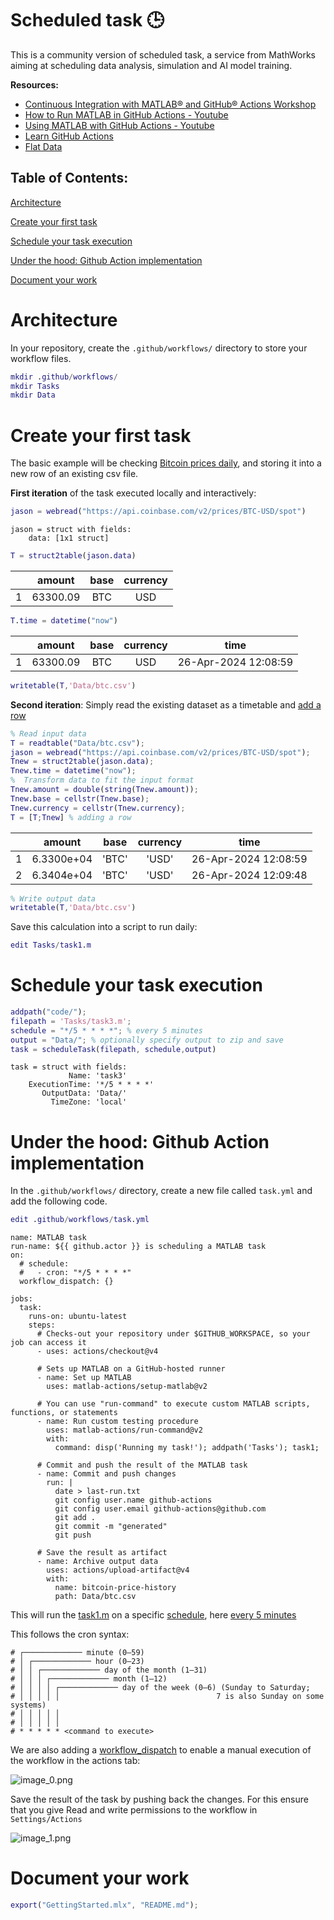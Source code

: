 
# Scheduled task 🕒

This is a community version of scheduled task, a service from MathWorks aiming at scheduling data analysis, simulation and AI model training.


**Resources:**

-  [Continuous Integration with MATLAB® and GitHub® Actions Workshop](https://github.com/mathworks/ci-with-matlab-and-github-actions-workshop) 
-  [How to Run MATLAB in GitHub Actions \- Youtube](https://www.youtube.com/watch?v=Ndp5kBhOXq4)  
-  [Using MATLAB with GitHub Actions \- Youtube](https://www.youtube.com/watch?v=Qj5upV0Qm1o)  
-  [Learn GitHub Actions](https://docs.github.com/en/actions/learn-github-actions)  
-  [Flat Data](https://githubnext.com/projects/flat-data)  
<a name="beginToc"></a>

## Table of Contents:
[Architecture](#architecture)
 
[Create your first task](#create-your-first-task)
 
[Schedule your task execution](#schedule-your-task-execution)
 
[Under the hood: Github Action implementation](#under-the-hood:-github-action-implementation)
 
[Document your work](#document-your-work)
 
<a name="endToc"></a>

# Architecture

In your repository, create the `.github/workflows/` directory to store your workflow files.

```matlab
mkdir .github/workflows/
mkdir Tasks
mkdir Data
```

# Create your first task

The basic example will be checking [Bitcoin prices daily](https://docs.cloud.coinbase.com/sign-in-with-coinbase/docs/api-prices), and storing it into a new row of an existing csv file.


**First iteration** of the task executed locally and interactively:

```matlab
jason = webread("https://api.coinbase.com/v2/prices/BTC-USD/spot")
```

```matlabTextOutput
jason = struct with fields:
    data: [1x1 struct]

```

```matlab
T = struct2table(jason.data)
```
| |amount|base|currency|
|:--:|:--:|:--:|:--:|
|1|63300.09|BTC|USD|

```matlab
T.time = datetime("now")
```
| |amount|base|currency|time|
|:--:|:--:|:--:|:--:|:--:|
|1|63300.09|BTC|USD|26-Apr-2024 12:08:59|

```matlab
writetable(T,'Data/btc.csv')
```

**Second iteration**: Simply read the existing dataset as a timetable and [add a row](https://www.mathworks.com/help/matlab/matlab_prog/add-and-delete-table-rows.html)

```matlab
% Read input data
T = readtable("Data/btc.csv");
jason = webread("https://api.coinbase.com/v2/prices/BTC-USD/spot");
Tnew = struct2table(jason.data);
Tnew.time = datetime("now");
%  Transform data to fit the input format
Tnew.amount = double(string(Tnew.amount));
Tnew.base = cellstr(Tnew.base);
Tnew.currency = cellstr(Tnew.currency);
T = [T;Tnew] % adding a row
```
| |amount|base|currency|time|
|:--:|:--:|:--:|:--:|:--:|
|1|6.3300e+04|'BTC'|'USD'|26-Apr-2024 12:08:59|
|2|6.3404e+04|'BTC'|'USD'|26-Apr-2024 12:09:48|

```matlab
% Write output data
writetable(T,'Data/btc.csv')
```

Save this calculation into a script to run daily: 

```matlab
edit Tasks/task1.m
```

# Schedule your task execution
```matlab
addpath("code/");
filepath = 'Tasks/task3.m';
schedule = "*/5 * * * *"; % every 5 minutes
output = "Data/"; % optionally specify output to zip and save
task = scheduleTask(filepath, schedule,output)
```

```matlabTextOutput
task = struct with fields:
             Name: 'task3'
    ExecutionTime: '*/5 * * * *'
       OutputData: 'Data/'
         TimeZone: 'local'

```

# Under the hood: Github Action implementation

In the `.github/workflows/` directory, create a new file called `task.yml` and add the following code.

```matlab
edit .github/workflows/task.yml
```
```
name: MATLAB task
run-name: ${{ github.actor }} is scheduling a MATLAB task
on: 
  # schedule:
  #   - cron: "*/5 * * * *"
  workflow_dispatch: {}

jobs:
  task:
    runs-on: ubuntu-latest
    steps:
      # Checks-out your repository under $GITHUB_WORKSPACE, so your job can access it
      - uses: actions/checkout@v4
      
      # Sets up MATLAB on a GitHub-hosted runner
      - name: Set up MATLAB
        uses: matlab-actions/setup-matlab@v2

      # You can use "run-command" to execute custom MATLAB scripts, functions, or statements
      - name: Run custom testing procedure
        uses: matlab-actions/run-command@v2
        with:
          command: disp('Running my task!'); addpath('Tasks'); task1;

      # Commit and push the result of the MATLAB task
      - name: Commit and push changes
        run: |
          date > last-run.txt
          git config user.name github-actions
          git config user.email github-actions@github.com
          git add .
          git commit -m "generated"
          git push

      # Save the result as artifact
      - name: Archive output data
        uses: actions/upload-artifact@v4
        with:
          name: bitcoin-price-history
          path: Data/btc.csv
```

This will run the [task1.m](./Tasks/task1.m) on a specific [schedule](https://docs.github.com/en/actions/using-workflows/events-that-trigger-workflows#schedule), here [every 5 minutes](https://crontab.guru/every-5-minutes)


This follows the cron syntax:

```
# ┌───────────── minute (0–59)
# │ ┌───────────── hour (0–23)
# │ │ ┌───────────── day of the month (1–31)
# │ │ │ ┌───────────── month (1–12)
# │ │ │ │ ┌───────────── day of the week (0–6) (Sunday to Saturday;
# │ │ │ │ │                                   7 is also Sunday on some systems)
# │ │ │ │ │
# │ │ │ │ │
# * * * * * <command to execute>

```

We are also adding a [workflow\_dispatch](https://docs.github.com/en/actions/using-workflows/manually-running-a-workflow) to enable a manual execution of the workflow in the actions tab:


![image_0.png](README_media/image_0.png)


Save the result of the task by pushing back the changes. For this ensure that you give Read and write permissions to the workflow in `Settings/Actions`


![image_1.png](README_media/image_1.png)

# Document your work
```matlab
export("GettingStarted.mlx", "README.md");
```
